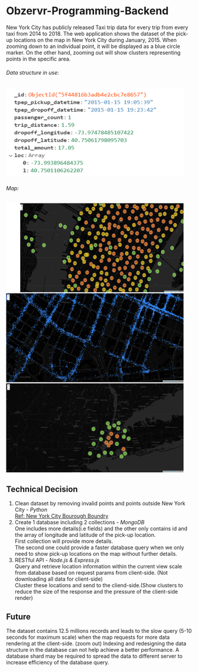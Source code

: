 # Obzervr-Programming-Backend
New York City has publicly released Taxi trip data for every trip from every taxi from 2014 to 2018. The web application shows the dataset of the pick-up locations on the map in New York City during January, 2015. When zooming down to an individual point, it will be displayed as a blue circle marker. On the other hand, zooming out will show clusters representing points in the specific area.

###### Data structure in use:  
<img src="https://github.com/a2741890/Obzervr-Programming-Backend/blob/master/dataStructure.PNG" height="240" width="480">  

###### Map:  
<img src="https://raw.githubusercontent.com/a2741890/Obzervr-Programming-Backend/master/map-middle.PNG" height="240" width="480">
<img src="https://raw.githubusercontent.com/a2741890/Obzervr-Programming-Backend/master/map-close.PNG" height="240" width="480">
<img src="https://raw.githubusercontent.com/a2741890/Obzervr-Programming-Backend/master/map-far.PNG" height="240" width="480">

  
  
## Technical Decision  

1. Clean dataset by removing invalid points and points outside New York City - *Python*  
[Ref: New York City Bourough Boundry](https://www1.nyc.gov/assets/planning/download/pdf/data-maps/open-data/nybb_metadata.pdf?ver=18c&fbclid=IwAR2mrijF5FkVlWSs_l8-HboUGaB5V9pFikgj0C6LObR-n1MaqM1WjTdgpPY)
2. Create 1 database including 2 collections - *MongoDB*  
 One includes more details(i.e fields) and the other only contains id and the array of longitude and latitude of the pick-up location.  
 First collection will provide more details.  
 The second one could provide a faster database query when we only need to show pick-up locations on the map without further details. 
3. RESTful API - *Node.js & Express.js*  
 Query and retrieve location information within the current view scale from database based on request params from client-side. (Not downloading all data for client-side)    
 Cluster these locations and send to the cliend-side.(Show clusters to reduce the size of the response and the pressure of the client-side render)  
 
 ## Future  
 The dataset contains 12.5 millions records and leads to the slow query (5-10 seconds for maximum scale) when the map requests for more data rendering at the client-side. (zoom out) Indexing and redesigning the data structure in the database can not help achieve a better performance. A database shard may be required to spread the data to different server to increase efficiency of the database query.  
